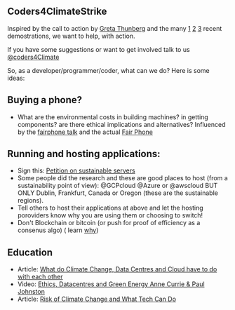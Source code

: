 ## Coders4ClimateStrike

Inspired by the call to action by [Greta Thunberg](https://en.wikipedia.org/wiki/Greta_Thunberg) and the many [1] [2] [3] recent demostrations, we want to help, with action.

If you have some suggestions or want to get involved talk to us [@coders4Climate](https://twitter.com/Coders4Climate)

So, as a developer/programmer/coder, what can we do? Here is some ideas:

## Buying a phone?
 - What are the environmental costs in building machines? in getting components? are there ethical implications and alternatives? Influenced by the [fairphone talk](https://meaningconference.co.uk/videos/bibi-bleekemolen.php) and the actual [Fair Phone](https://www.fairphone.com/en/)

## Running and hosting applications:
 
 * Sign this: [Petition on sustainable servers](https://www.change.org/p/sustainable-servers-by-2024)
 * Some people did the research and these are good places to host (from a sustainability point of view): @GCPcloud @Azure or @awscloud BUT ONLY Dublin, Frankfurt, Canada or Oregon (these are the sustainable regions).
 * Tell others to host their applications at above and let the hosting poroviders know why you are using them or choosing to switch!
 * Don't Blockchain or bitcoin (or push for proof of efficiency as a consenus algo) ( learn [why]()) 

## Education
 
 * Article: [What do Climate Change, Data Centres and Cloud have to do with each other](https://t.co/UwidTb3xks)
 * Video: [Ethics, Datacentres and Green Energy Anne Currie & Paul Johnston](https://www.youtube.com/watch?v=y5I3M0-9HKM)
 * Article: [Risk of Climate Change and What Tech Can Do](https://qconlondon.com/london2019/presentation/risk-climate-change-and-what-tech-can-do)
 
 
 
 [1]: https://www.forbes.com/sites/enriquedans/2019/03/16/climate-change-is-now-on-the-political-agenda-thanks-to-people-still-too-young-to-vote/#310791a7552e
 [2]: https://elpais.com/elpais/2019/03/15/planeta_futuro/1552649579_851929.html
 [3]: https://www.theguardian.com/environment/2019/mar/19/school-climate-strikes-more-than-1-million-took-part-say-campaigners-greta-thunberg

